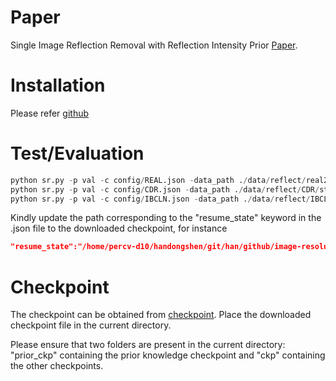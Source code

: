 # Paper
Single Image Reflection Removal with Reflection Intensity Prior [Paper](https://arxiv.org/abs/2312.03798).
# Installation
Please refer [github](https://github.com/Janspiry/Image-Super-Resolution-via-Iterative-Refinement)
# Test/Evaluation
```python
python sr.py -p val -c config/REAL.json -data_path ./data/reflect/real20
python sr.py -p val -c config/CDR.json -data_path ./data/reflect/CDR/strong/
python sr.py -p val -c config/IBCLN.json -data_path ./data/reflect/IBCLN/test/
```
Kindly update the path corresponding to the "resume_state" keyword in the .json file to the downloaded checkpoint, for instance
```json
"resume_state":"/home/percv-d10/handongshen/git/han/github/image-resolution-unet/ckp/CDR"
```
# Checkpoint
The checkpoint can be obtained from [checkpoint](https://drive.google.com/file/d/1cDLpUMpvChAsdr0V6SEBVao4RenIy3YD/view?usp=sharing). Place the downloaded checkpoint file in the current directory.

Please ensure that two folders are present in the current directory: "prior_ckp" containing the prior knowledge checkpoint and "ckp" containing the other checkpoints.
